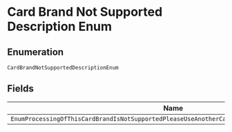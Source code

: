 
# Card Brand Not Supported Description Enum

## Enumeration

`CardBrandNotSupportedDescriptionEnum`

## Fields

| Name |
|  --- |
| `EnumProcessingOfThisCardBrandIsNotSupportedPleaseUseAnotherCardToContinueWithThisTransaction` |

